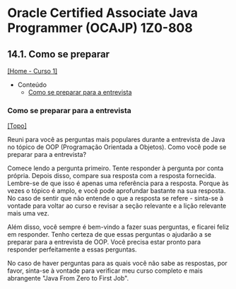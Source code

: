 # Oracle Certified Associate Java Programmer (OCAJP) 1Z0-808

## 14.1. Como se preparar
[[Home - Curso 1]](../../README.md#curso-1)<br />

- Conteúdo
  - [Como se preparar para a entrevista](#como-se-preparar-para-a-entrevista)

### Como se preparar para a entrevista
[[Topo]](#)<br />

Reuni para você as perguntas mais populares durante a entrevista de Java no tópico de OOP (Programação Orientada a Objetos). Como você pode se preparar para a entrevista?

Comece lendo a pergunta primeiro. Tente responder à pergunta por conta própria. Depois disso, compare sua resposta com a resposta fornecida. Lembre-se de que isso é apenas uma referência para a resposta. Porque às vezes o tópico é amplo, e você pode aprofundar bastante na sua resposta. No caso de sentir que não entende o que a resposta se refere - sinta-se à vontade para voltar ao curso e revisar a seção relevante e a lição relevante mais uma vez.

Além disso, você sempre é bem-vindo a fazer suas perguntas, e ficarei feliz em responder. Tenho certeza de que essas perguntas o ajudarão a se preparar para a entrevista de OOP. Você precisa estar pronto para responder perfeitamente a essas perguntas.

No caso de haver perguntas para as quais você não sabe as respostas, por favor, sinta-se à vontade para verificar meu curso completo e mais abrangente "Java From Zero to First Job".
